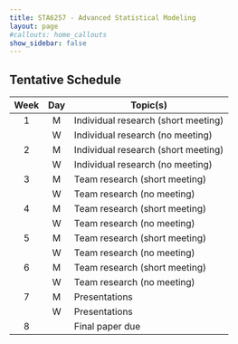 ```yaml
---
title: STA6257 - Advanced Statistical Modeling
layout: page
#callouts: home_callouts
show_sidebar: false
---
```


## Tentative Schedule

| **Week** | **Day** | **Topic(s)** | 
|:-:|:-:|--------------------|
| 1    | M    | Individual research (short meeting) | 
|      | W   | Individual research (no meeting) | 
| 2   | M   | Individual research (short meeting) |
|      | W  | Individual research (no meeting) |
| 3   | M   | Team research (short meeting) | 
|      | W  | Team research (no meeting) | 
| 4   | M   |  Team research (short meeting) | 
|      | W  | Team research (no meeting) | 
| 5   | M  | Team research (short meeting) |
|      | W  |  Team research (no meeting) |
| 6   | M   |  Team research (short meeting) |
|      | W  |  Team research (no meeting) | 
| 7   | M  |  Presentations | 
|      | W   |  Presentations | 
| 8     |  | Final paper due |
